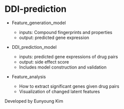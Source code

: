 # DDI-prediction

- Feature_generation_model
  - inputs: Compound fingerprints and properties
  - output: predicted gene expression

- DDI_prediction_model
  - inputs: predicted gene expressions of drug pairs
  - output: side effect score
  - Includes model construction and validation
  
- Feature_analysis
  - How to extract significant genes given drug pairs
  - Visualization of changed latent features
  
  
Developed by Eunyoung Kim
